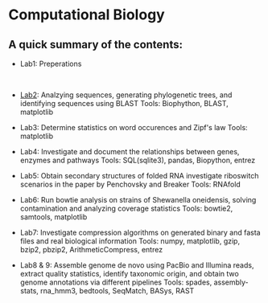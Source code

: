 # Computational Biology

## A quick summary of the contents:

* Lab1: Preperations
<br>

* [Lab2](https://github.com/bijiuni/compu_bio/tree/master/Lab2): Analzying sequences, generating	phylogenetic trees, and identifying sequences using BLAST
Tools: Biophython, BLAST, matplotlib

* Lab3: Determine statistics on word occurences and Zipf's law
Tools: matplotlib

* Lab4: Investigate and document the relationships between genes, enzymes and pathways
Tools: SQL(sqlite3), pandas, Biopython, entrez

* Lab5: Obtain secondary structures of folded RNA investigate riboswitch scenarios in the paper by Penchovsky and Breaker
Tools: RNAfold

* Lab6: Run bowtie analysis on strains of Shewanella oneidensis, solving contamination and analyzing coverage statistics
Tools: bowtie2, samtools, matplotlib

* Lab7: Investigate compression algorithms on generated binary and fasta files and real biological information
Tools: numpy, matplotlib, gzip, bzip2, pbzip2, ArithmeticCompress, entrez

* Lab8 & 9: Assemble genome de novo using PacBio and Illumina reads, extract quality statistics, identify taxonomic origin, and obtain two genome annotations via different pipelines
Tools: spades, assembly-stats, rna_hmm3, bedtools, SeqMatch, BASys, RAST

